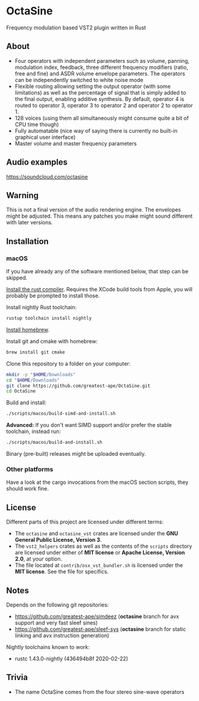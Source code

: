 # OctaSine

Frequency modulation based VST2 plugin written in Rust

## About

* Four operators with independent parameters such as volume, panning,
  modulation index, feedback, three different frequency modifiers (ratio, free
  and fine) and ASDR volume envelope parameters. The operators can be
  independently switched to white noise mode
* Flexible routing allowing setting the output operator (with some
  limitations) as well as the percentage of signal that is simply added to the
  final output, enabling additive synthesis. By default, operator 4 is routed
  to operator 3, operator 3 to operator 2 and operator 2 to operator 1.
* 128 voices (using them all simultaneously might consume quite a bit
  of CPU time though)
* Fully automatable (nice way of saying there is currently no built-in
  graphical user interface)
* Master volume and master frequency parameters

## Audio examples

https://soundcloud.com/octasine

## Warning

This is not a final version of the audio rendering engine. The envelopes might
be adjusted. This means any patches you make might sound different with later
versions.

## Installation

### macOS

If you have already any of the software mentioned below, that step can be skipped.

[Install the rust compiler](https://rustup.rs/). Requires the XCode build tools from Apple, you will probably be prompted to install those.

Install nightly Rust toolchain:

```sh
rustup toolchain install nightly
```

[Install homebrew](https://brew.sh).

Install git and cmake with homebrew:

```sh
brew install git cmake
```

Clone this repository to a folder on your computer:

```sh
mkdir -p "$HOME/Downloads"
cd "$HOME/Downloads"
git clone https://github.com/greatest-ape/OctaSine.git
cd OctaSine
```

Build and install:

```sh
./scripts/macos/build-simd-and-install.sh
```

__Advanced:__ If you don't want SIMD support and/or prefer the stable toolchain, instead run:

```sh
./scripts/macos/build-and-install.sh
```

Binary (pre-built) releases might be uploaded eventually.

### Other platforms

Have a look at the cargo invocations from the macOS section scripts, they
should work fine.

## License

Different parts of this project are licensed under different terms:

  * The `octasine` and `octasine_vst` crates are licensed under the
    __GNU General Public License, Version 3__.
  * The `vst2_helpers` crates as well as the contents of the `scripts`
    directory are licensed under either of __MIT license__ or
    __Apache License, Version 2.0__, at your option.
  * The file located at `contrib/osx_vst_bundler.sh` is licensed under the
    __MIT license__. See the file for specifics.

## Notes

Depends on the following git repositories:

  * https://github.com/greatest-ape/simdeez (__octasine__ branch for avx support and very fast sleef sines)
  * https://github.com/greatest-ape/sleef-sys (__octasine__ branch for static linking and avx instruction generation)

Nightly toolchains known to work:

  * rustc 1.43.0-nightly (436494b8f 2020-02-22)

## Trivia

* The name OctaSine comes from the four stereo sine-wave operators
